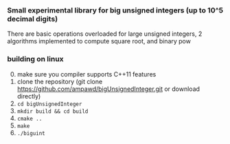 ### Small experimental library for big unsigned integers (up to 10^5 decimal digits)

There are basic operations overloaded for large unsigned integers, 2 algorithms implemented to compute square root, and binary pow

### building on linux

0. make sure you compiler supports C++11 features
1. clone the repository (git clone https://github.com/ampawd/bigUnsignedInteger.git or download directly)
3. `cd bigUnsignedInteger`
2. `mkdir build && cd build`
3. `cmake ..`
4. `make`
5. `./biguint`
